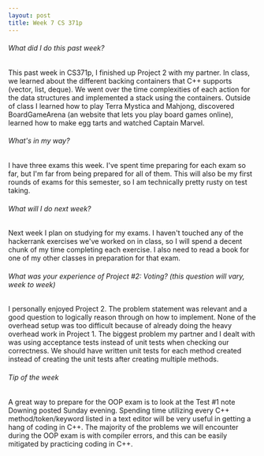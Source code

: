 ```yaml
---
layout: post
title: Week 7 CS 371p
---
```


###### What did I do this past week?
This past week in CS371p, I finished up Project 2 with my partner. In class, we learned about the different backing containers that C++ supports (vector, list, deque). We went over the time complexities of each action for the data structures and implemented a stack using the containers. Outside of class I learned how to play Terra Mystica and Mahjong, discovered BoardGameArena (an website that lets you play board games online), learned how to make egg tarts and watched Captain Marvel.

###### What's in my way?
I have three exams this week. I've spent time preparing for each exam so far, but I'm far from being prepared for all of them. This will also be my first rounds of exams for this semester, so I am technically pretty rusty on test taking.

###### What will I do next week?
Next week I plan on studying for my exams. I haven't touched any of the hackerrank exercises we've worked on in class, so I will spend a decent chunk of my time completing each exercise. I also need to read a book for one of my other classes in preparation for that exam.

###### What was your experience of Project #2: Voting? (this question will vary, week to week)
I personally enjoyed Project 2. The problem statement was relevant and a good question to logically reason through on how to implement. None of the overhead setup was too difficult because of already doing the heavy overhead work in Project 1. The biggest problem my partner and I dealt with was using acceptance tests instead of unit tests when checking our correctness. We should have written unit tests for each method created instead of creating the unit tests after creating multiple methods.

###### Tip of the week
A great way to prepare for the OOP exam is to look at the Test #1 note Downing posted Sunday evening. Spending time utilizing every C++ method/token/keyword listed in a text editor will be very useful in getting a hang of coding in C++. The majority of the problems we will encounter during the OOP exam is with compiler errors, and this can be easily mitigated by practicing coding in C++.
